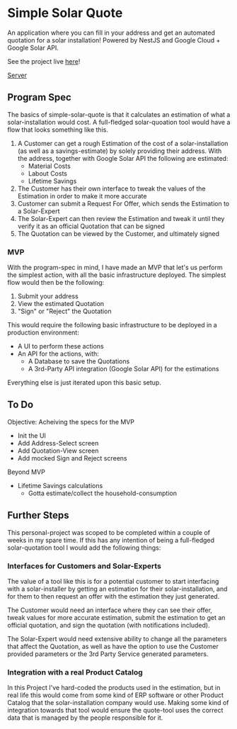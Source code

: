 # Simple Solar Quote

An application where you can fill in your address and get an automated quotation for a solar installation! Powered by NestJS and Google Cloud + Google Solar API.

See the project live [here](https://solar-quote-byrw63ghha-lz.a.run.app)!

[Server](./server/)

## Program Spec

The basics of simple-solar-quote is that it calculates an estimation of what a solar-installation would cost. A full-fledged solar-quoation tool would have a flow that looks something like this.

1. A Customer can get a rough Estimation of the cost of a solar-installation (as well as a savings-estimate) by solely providing their address. With the address, together with Google Solar API the following are estimated:
   - Material Costs
   - Labout Costs
   - Lifetime Savings
2. The Customer has their own interface to tweak the values of the Estimation in order to make it more accurate
3. Customer can submit a Request For Offer, which sends the Estimation to a Solar-Expert
4. The Solar-Expert can then review the Estimation and tweak it until they verify it as an official Quotation that can be signed
5. The Quotation can be viewed by the Customer, and ultimately signed

### MVP

With the program-spec in mind, I have made an MVP that let's us perform the simplest action, with all the basic infrastructure deployed. The simplest flow would then be the following:

1. Submit your address
2. View the estimated Quotation
3. "Sign" or "Reject" the Quotation

This would require the following basic infrastructure to be deployed in a production environment:

- A UI to perform these actions
- An API for the actions, with:
  - A Database to save the Quotations
  - A 3rd-Party API integration (Google Solar API) for the estimations

Everything else is just iterated upon this basic setup.

## To Do

Objective: Acheiving the specs for the MVP

- Init the UI
- Add Address-Select screen
- Add Quotation-View screen
- Add mocked Sign and Reject screens

Beyond MVP

- Lifetime Savings calculations
  - Gotta estimate/collect the household-consumption

## Further Steps

This personal-project was scoped to be completed within a couple of weeks in my spare time. If this has any intention of being a full-fledged solar-quotation tool I would add the following things:

### Interfaces for Customers and Solar-Experts

The value of a tool like this is for a potential customer to start interfacing with a solar-installer by getting an estimation for their solar-installation, and for them to then request an offer with the estimation they just generated.

The Customer would need an interface where they can see their offer, tweak values for more accurate estimation, submit the estimation to get an official quotation, and sign the quotation (with notifications included).

The Solar-Expert would need extensive ability to change all the parameters that affect the Quotation, as well as have the option to use the Customer provided parameters or the 3rd Party Service generated parameters.

### Integration with a real Product Catalog

In this Project I've hard-coded the products used in the estimation, but in real life this would come from some kind of ERP software or other Product Catalog that the solar-installation company would use. Making some kind of integration towards that tool would ensure the quote-tool uses the correct data that is managed by the people responsible for it.
